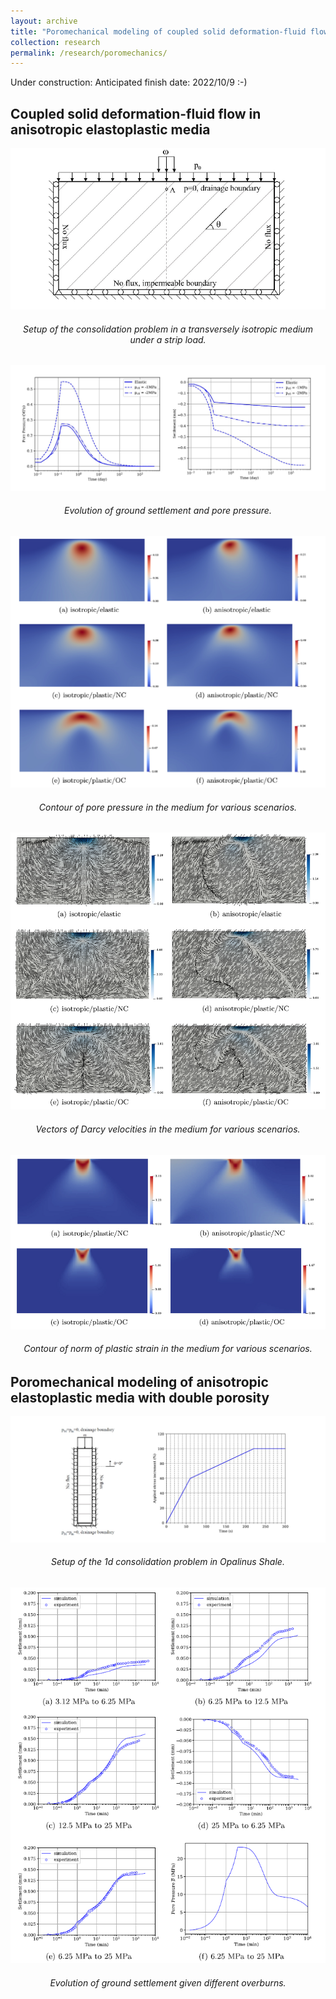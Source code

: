 ```yaml
---
layout: archive
title: "Poromechanical modeling of coupled solid deformation-fluid flow in shale"
collection: research
permalink: /research/poromechanics/
---
```

Under construction: Anticipated finish date: 2022/10/9 :-)

## Coupled solid deformation-fluid flow in anisotropic elastoplastic media

<img src="/images/SP_1.PNG"/>  
<h6 align="center">Setup of the consolidation problem in a transversely isotropic medium under a strip load.  
</h6>

<img src="/images/SP_2.jpg"/>  
<h6 align="center">Evolution of ground settlement and pore pressure.  
</h6>

<img src="/images/SP_3.PNG"/>  
<h6 align="center">Contour of pore pressure in the medium for various scenarios.  
</h6>

<img src="/images/SP_4.PNG"/>  
<h6 align="center">Vectors of Darcy velocities in the medium for various scenarios.   
</h6>

<img src="/images/SP_5.PNG"/>  
<h6 align="center">Contour of norm of plastic strain in the medium for various scenarios.   
</h6>

## Poromechanical modeling of anisotropic elastoplastic media with double porosity

<img src="/images/DP_1.jpg"/>  
<h6 align="center">Setup of the 1d consolidation problem in Opalinus Shale.   
</h6>

<img src="/images/DP_2.PNG"/>  
<h6 align="center">Evolution of ground settlement given different overburns.   
</h6>

